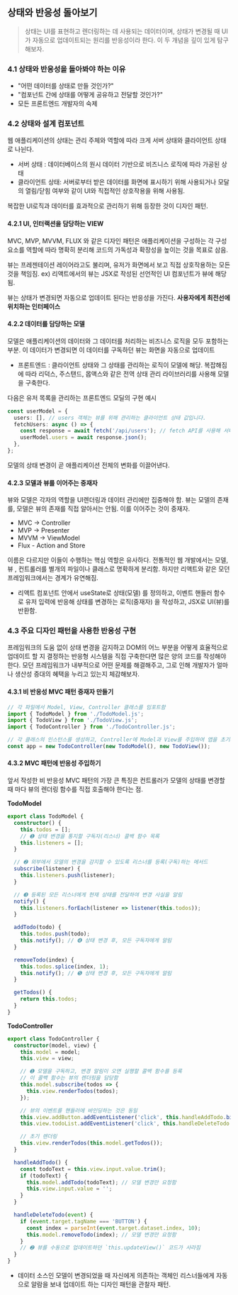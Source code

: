 ## 상태와 반응성 돌아보기
> 상태는 UI를 표현하고 렌더링하는 데 사용되는 데이터이며, 상태가 변경될 때 UI가 자동으로 업데이트되는 원리를 반응성이라 한다.
> 이 두 개념을 깊이 있게 탐구해보자.

### 4.1 상태와 반응성을 돌아봐야 하는 이유
- "어떤 데이터를 상태로 만들 것인가?"
- "컴포넌트 간에 상태를 어떻게 공유하고 전달할 것인가?"
- 모든 프론트엔드 개발자의 숙제

### 4.2 상태와 설계 컴포넌트
웹 애플리케이션의 상태는 관리 주체와 역할에 따라 크게 서버 상태와 클라이언트 상태로 나뉜다.
- 서버 상태 : 데이터베이스의 원시 데이터 기반으로 비즈니스 로직에 따라 가공된 상태
- 클라이언트 상태: 서버로부터 받은 데이터를 화면에 표시하기 위해 사용되거나 모달의 열림/닫힘 여부와 같이 UI와 직접적인 상호작용을 위해 사용됨.

복잡한 UI로직과 데이터를 효과적으로 관리하기 위해 등장한 것이 디자인 패턴.

#### 4.2.1 UI, 인터랙션을 담당하는 VIEW
MVC, MVP, MVVM, FLUX 와 같은 디자인 패턴은 애플리케이션을 구성하는 각 구성요소를 역할에 따라 명확히 분리해 코드의 가독성과 확장성을 높이는 것을 목표로 삼음.

뷰는 프레젠테이션 레이어라고도 불리며, 유저가 화면에서 보고 직접 상호작용하는 모든 것을 책임짐.
ex) 리액트에서의 뷰는 JSX로 작성된 선언적인 UI 컴포넌트가 뷰에 해당됨.

뷰는 상태가 변경되면 자동으로 업데이트 된다는 반응성을 가진다.
**사용자에게 최전선에 위치하는 인터페이스**

#### 4.2.2 데이터를 담당하는 모델
모델은 애플리케이션의 데이터와 그 데이터를 처리하는 비즈니스 로직을 모두 포함하는 부분. 이 데이터가 변경되면 이 데이터를 구독하던 뷰는 화면을 자동으로 업데이트

- 프론트엔드 : 클라이언트 상태와 그 상태를 관리하는 로직이 모델에 해당. 복잡해짐에 따라 리덕스, 주스탠드, 몹액스와 같은 전역 상태 관리 라이브러리를 사용해 모델을 구축한다.

다음은 유저 목록을 관리하는 프론트엔드 모딜의 구현 예시
```typescript
const userModel = {
  users: [], // users 객체는 뷰를 위해 관리하는 클라이언트 상태 값입니다.
  fetchUsers: async () => {
    const response = await fetch('/api/users'); // fetch API를 사용해 서버에서 유저 데이터를 가져옵니다.
    userModel.users = await response.json();
  },
};
```
모델의 상태 변경이 곧 애플리케이션 전체의 변화를 이끌어낸다.

#### 4.2.3 모델과 뷰를 이어주는 중재자
뷰와 모델은 각자의 역할을 UI렌더링과 데이터 관리에만 집중해야 함.
뷰는 모델의 존재를, 모델은 뷰의 존재를 직접 알아서는 안됨.
이를 이어주는 것이 중재자.

- MVC -> Controller
- MVP -> Presenter
- MVVM -> ViewModel
- Flux - Action and Store

이름은 다르지만 이들이 수행하는 핵심 역할은 유사하다.
전통적인 웹 개발에서는 모델, 뷰 , 컨트롤러를 별개의 파일이나 클래스로 명확하게 분리함. 하지만 리액트와 같은 모던 프레임워크에서는 경계가 유연해짐.

- 리액트 컴포넌트 안에서 useState로 상태(모델) 를 정의하고, 이벤트 핸들러 함수로 유저 입력에 반응해 상태를 변경하는 로직(중재자) 을 작성하고, JSX로 UI(뷰)를 반환함.

### 4.3 주요 디자인 패턴을 사용한 반응성 구현
프레임워크의 도움 없이 상태 변경을 감지하고 DOM의 어느 부분을 어떻게 효율적으로 업데이트 할 지 결정하는 반응형 시스템을 직접 구축한다면 많은 양의 코드를 작성해야 한다.
모던 프레임워크가 내부적으로 어떤 문제를 해결해주고, 그로 인해 개발자가 얼마나 생산성 증대의 혜택을 누리고 있는지 체감해보자.

#### 4.3.1 비 반응성 MVC 패턴 중재자 만들기
```typescript
// 각 파일에서 Model, View, Controller 클래스를 임포트함
import { TodoModel } from './TodoModel.js';
import { TodoView } from './TodoView.js';
import { TodoController } from './TodoController.js';

// 각 클래스의 인스턴스를 생성하고, Controller에 Model과 View를 주입하여 앱을 초기화함
const app = new TodoController(new TodoModel(), new TodoView());
```

#### 4.3.2 MVC 패턴에 반응성 주입하기

앞서 작성한 비 반응성 MVC 패턴의 가장 큰 특징은 컨트롤러가 모델의 상태를 변경할 때 마다 뷰의 렌더링 함수를 직접 호출해야 한다는 점.

**TodoModel**
```typescript
export class TodoModel {
  constructor() {
    this.todos = [];
    // ➊ 상태 변경을 통지할 구독자(리스너) 콜백 함수 목록
    this.listeners = []; 
  }

  // ➋ 외부에서 모델의 변경을 감지할 수 있도록 리스너를 등록(구독)하는 메서드
  subscribe(listener) {
    this.listeners.push(listener);
  }

  // ➌ 등록된 모든 리스너에게 현재 상태를 전달하여 변경 사실을 알림
  notify() {
    this.listeners.forEach(listener => listener(this.todos));
  }

  addTodo(todo) {
    this.todos.push(todo);
    this.notify(); // ➍ 상태 변경 후, 모든 구독자에게 알림
  }

  removeTodo(index) {
    this.todos.splice(index, 1);
    this.notify(); // ➎ 상태 변경 후, 모든 구독자에게 알림
  }

  getTodos() {
    return this.todos;
  }
}
```

**TodoController**
```typescript
export class TodoController {
  constructor(model, view) {
    this.model = model;
    this.view = view;

    // ➊ 모델을 구독하고, 변경 알림이 오면 실행할 콜백 함수를 등록
    // 이 콜백 함수는 뷰의 렌더링을 담당함
    this.model.subscribe(todos => {
      this.view.renderTodos(todos);
    });

    // 뷰의 이벤트를 핸들러에 바인딩하는 것은 동일
    this.view.addButton.addEventListener('click', this.handleAddTodo.bind(this));
    this.view.todoList.addEventListener('click', this.handleDeleteTodo.bind(this));

    // 초기 렌더링
    this.view.renderTodos(this.model.getTodos());
  }

  handleAddTodo() {
    const todoText = this.view.input.value.trim();
    if (todoText) {
      this.model.addTodo(todoText); // 모델 변경만 요청함
      this.view.input.value = '';
    }
  }

  handleDeleteTodo(event) {
    if (event.target.tagName === 'BUTTON') {
      const index = parseInt(event.target.dataset.index, 10);
      this.model.removeTodo(index); // 모델 변경만 요청함
    }
    // ➋ 뷰를 수동으로 업데이트하던 `this.updateView()` 코드가 사라짐
  }
}
```


- 데이터 소스인 모델이 변경되었을 때 자신에게 의존하는 객체인 리스너들에게 자동으로 알람을 보내 업데이트 하는 디자인 패턴을 관찰자 패턴.
